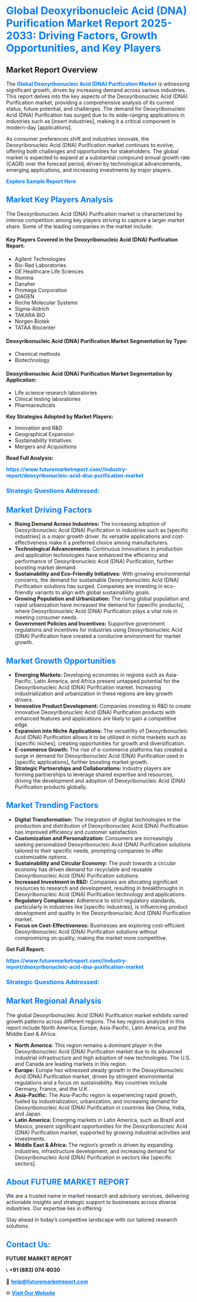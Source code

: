 <h1 style="color: #007BFF;">Global Deoxyribonucleic Acid (DNA) Purification Market Report 2025-2033: Driving Factors, Growth Opportunities, and Key Players</h1>

<section id="overview">
<h2>Market Report Overview</h2>
<p>The <a href="https://www.futuremarketreport.com//industry-report/deoxyribonucleic-acid-dna-purification-market" style="color: #007BFF; text-decoration: none;"><strong>Global Deoxyribonucleic Acid (DNA) Purification Market</strong></a> is witnessing significant growth, driven by increasing demand across various industries. This report delves into the key aspects of the Deoxyribonucleic Acid (DNA) Purification market, providing a comprehensive analysis of its current status, future potential, and challenges. The demand for Deoxyribonucleic Acid (DNA) Purification has surged due to its wide-ranging applications in industries such as [insert industries], making it a critical component in modern-day [applications].</p>
<p>As consumer preferences shift and industries innovate, the Deoxyribonucleic Acid (DNA) Purification market continues to evolve, offering both challenges and opportunities for stakeholders. The global market is expected to expand at a substantial compound annual growth rate (CAGR) over the forecast period, driven by technological advancements, emerging applications, and increasing investments by major players.</p>
</section>

<section id="overview">
<p><a href="https://www.futuremarketreport.com//request-sample/reportId=54119" style="color: #007BFF; text-decoration: none;"><strong>Explore Sample Report Here</strong></a></p>
</section>

<section id="key-players">
<h2 style="color: #007BFF;">Market Key Players Analysis</h2>
<p>The Deoxyribonucleic Acid (DNA) Purification market is characterized by intense competition among key players striving to capture a larger market share. Some of the leading companies in the market include:</p>
<h4>Key Players Covered in the Deoxyribonucleic Acid (DNA) Purification Report:</h4>
<ul><li>Agilent Technologies</li><li>Bio-Rad Laboratories</li><li>GE Healthcare Life Sciences</li><li>Illumina</li><li>Danaher</li><li>Promega Corporation</li><li>QIAGEN</li><li>Roche Molecular Systems</li><li>Sigma-Aldrich</li><li>TAKARA BIO</li><li>Norgen Biotek</li><li>TATAA Biocenter</li></ul>
<h4>Deoxyribonucleic Acid (DNA) Purification Market Segmentation by Type:</h4>
<ul><li>Chemical methods</li><li>Biotechnology</li></ul>

<h4>Deoxyribonucleic Acid (DNA) Purification Market Segmentation by Application:</h4>
<ul><li>Life science research laboratories</li><li>Clinical testing laboratories</li><li>Pharmaceuticals</li></ul>
<p><strong>Key Strategies Adopted by Market Players:</strong></p>
<ul>
<li>Innovation and R&D</li>
<li>Geographical Expansion</li>
<li>Sustainability Initiatives</li>
<li>Mergers and Acquisitions</li>
</ul>
</section>

<section>
<p><strong>Read Full Analysis: </strong></p><a href="https://www.futuremarketreport.com//industry-report/deoxyribonucleic-acid-dna-purification-market" style="color: #007BFF; text-decoration: none;"><strong>https://www.futuremarketreport.com//industry-report/deoxyribonucleic-acid-dna-purification-market</strong></a>
<h3 style="color: #007BFF;">Strategic Questions Addressed:</h3>
</section>

<section id="driving-factors">
<h2 style="color: #007BFF;">Market Driving Factors</h2>
<ul>
<li><strong>Rising Demand Across Industries:</strong> The increasing adoption of Deoxyribonucleic Acid (DNA) Purification in industries such as [specific industries] is a major growth driver. Its versatile applications and cost-effectiveness make it a preferred choice among manufacturers.</li>
<li><strong>Technological Advancements:</strong> Continuous innovations in production and application technologies have enhanced the efficiency and performance of Deoxyribonucleic Acid (DNA) Purification, further boosting market demand.</li>
<li><strong>Sustainability and Eco-Friendly Initiatives:</strong> With growing environmental concerns, the demand for sustainable Deoxyribonucleic Acid (DNA) Purification solutions has surged. Companies are investing in eco-friendly variants to align with global sustainability goals.</li>
<li><strong>Growing Population and Urbanization:</strong> The rising global population and rapid urbanization have increased the demand for [specific products], where Deoxyribonucleic Acid (DNA) Purification plays a vital role in meeting consumer needs.</li>
<li><strong>Government Policies and Incentives:</strong> Supportive government regulations and incentives for industries using Deoxyribonucleic Acid (DNA) Purification have created a conducive environment for market growth.</li>
</ul>
</section>

<section id="growth-opportunities">
<h2 style="color: #007BFF;">Market Growth Opportunities</h2>
<ul>
<li><strong>Emerging Markets:</strong> Developing economies in regions such as Asia-Pacific, Latin America, and Africa present untapped potential for the Deoxyribonucleic Acid (DNA) Purification market. Increasing industrialization and urbanization in these regions are key growth drivers.</li>
<li><strong>Innovative Product Development:</strong> Companies investing in R&D to create innovative Deoxyribonucleic Acid (DNA) Purification products with enhanced features and applications are likely to gain a competitive edge.</li>
<li><strong>Expansion into Niche Applications:</strong> The versatility of Deoxyribonucleic Acid (DNA) Purification allows it to be utilized in niche markets such as [specific niches], creating opportunities for growth and diversification.</li>
<li><strong>E-commerce Growth:</strong> The rise of e-commerce platforms has created a surge in demand for Deoxyribonucleic Acid (DNA) Purification used in [specific applications], further boosting market growth.</li>
<li><strong>Strategic Partnerships and Collaborations:</strong> Industry players are forming partnerships to leverage shared expertise and resources, driving the development and adoption of Deoxyribonucleic Acid (DNA) Purification products globally.</li>
</ul>
</section>

<section id="trending-factors">
<h2 style="color: #007BFF;">Market Trending Factors</h2>
<ul>
<li><strong>Digital Transformation:</strong> The integration of digital technologies in the production and distribution of Deoxyribonucleic Acid (DNA) Purification has improved efficiency and customer satisfaction.</li>
<li><strong>Customization and Personalization:</strong> Consumers are increasingly seeking personalized Deoxyribonucleic Acid (DNA) Purification solutions tailored to their specific needs, prompting companies to offer customizable options.</li>
<li><strong>Sustainability and Circular Economy:</strong> The push towards a circular economy has driven demand for recyclable and reusable Deoxyribonucleic Acid (DNA) Purification solutions.</li>
<li><strong>Increased Investment in R&D:</strong> Companies are allocating significant resources to research and development, resulting in breakthroughs in Deoxyribonucleic Acid (DNA) Purification technology and applications.</li>
<li><strong>Regulatory Compliance:</strong> Adherence to strict regulatory standards, particularly in industries like [specific industries], is influencing product development and quality in the Deoxyribonucleic Acid (DNA) Purification market.</li>
<li><strong>Focus on Cost-Effectiveness:</strong> Businesses are exploring cost-efficient Deoxyribonucleic Acid (DNA) Purification solutions without compromising on quality, making the market more competitive.</li>
</ul>
</section>

<section>
<p><strong>Get Full Report: </strong></p><a href="https://www.futuremarketreport.com//industry-report/deoxyribonucleic-acid-dna-purification-market" style="color: #007BFF; text-decoration: none;"><strong>https://www.futuremarketreport.com//industry-report/deoxyribonucleic-acid-dna-purification-market</strong></a>
<h3 style="color: #007BFF;">Strategic Questions Addressed:</h3>
</section>


<section id="regional-analysis">
<h2 style="color: #007BFF;">Market Regional Analysis</h2>
<p>The global Deoxyribonucleic Acid (DNA) Purification market exhibits varied growth patterns across different regions. The key regions analyzed in this report include North America, Europe, Asia-Pacific, Latin America, and the Middle East & Africa:</p>
<ul>
<li><strong>North America:</strong> This region remains a dominant player in the Deoxyribonucleic Acid (DNA) Purification market due to its advanced industrial infrastructure and high adoption of new technologies. The U.S. and Canada are leading markets in this region.</li>
<li><strong>Europe:</strong> Europe has witnessed steady growth in the Deoxyribonucleic Acid (DNA) Purification market, driven by stringent environmental regulations and a focus on sustainability. Key countries include Germany, France, and the U.K.</li>
<li><strong>Asia-Pacific:</strong> The Asia-Pacific region is experiencing rapid growth, fueled by industrialization, urbanization, and increasing demand for Deoxyribonucleic Acid (DNA) Purification in countries like China, India, and Japan.</li>
<li><strong>Latin America:</strong> Emerging markets in Latin America, such as Brazil and Mexico, present significant opportunities for the Deoxyribonucleic Acid (DNA) Purification market, supported by growing industrial activities and investments.</li>
<li><strong>Middle East & Africa:</strong> The region’s growth is driven by expanding industries, infrastructure development, and increasing demand for Deoxyribonucleic Acid (DNA) Purification in sectors like [specific sectors].</li>
</ul>
</section>

<footer>
<h2 style="color: #007BFF;">About FUTURE MARKET REPORT</h2>
<p>We are a trusted name in market research and advisory services, delivering actionable insights and strategic support to businesses across diverse industries. Our expertise lies in offering:</p>

<p>Stay ahead in today’s competitive landscape with our tailored research solutions.</p>

<h2 style="color: #007BFF;">Contact Us:</h2>
<p><strong>FUTURE MARKET REPORT</strong></p>
<p>📞 <strong>+91 (883) 074-8030</strong></p>
<p>📧 <strong><a href="mailto:help@futuremarketreport.com" style="color: #007BFF;">help@futuremarketreport.com</a></strong></p>
<p>🌐 <strong><a href="https://www.futuremarketreport.com/" style="color: #007BFF;">Visit Our Website</a></strong></p>
</footer>